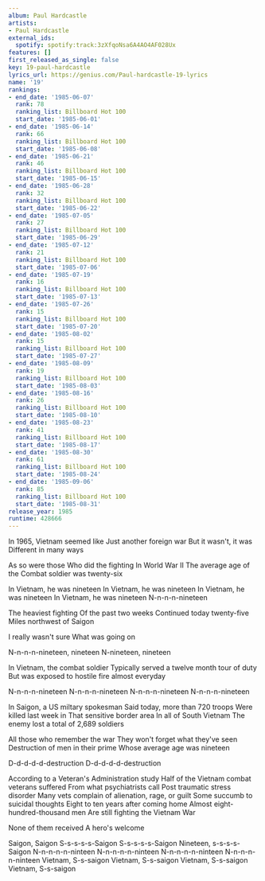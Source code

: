 ```yaml
---
album: Paul Hardcastle
artists:
- Paul Hardcastle
external_ids:
  spotify: spotify:track:3zXfqoNsa6A4AO4AF028Ux
features: []
first_released_as_single: false
key: 19-paul-hardcastle
lyrics_url: https://genius.com/Paul-hardcastle-19-lyrics
name: '19'
rankings:
- end_date: '1985-06-07'
  rank: 78
  ranking_list: Billboard Hot 100
  start_date: '1985-06-01'
- end_date: '1985-06-14'
  rank: 66
  ranking_list: Billboard Hot 100
  start_date: '1985-06-08'
- end_date: '1985-06-21'
  rank: 46
  ranking_list: Billboard Hot 100
  start_date: '1985-06-15'
- end_date: '1985-06-28'
  rank: 32
  ranking_list: Billboard Hot 100
  start_date: '1985-06-22'
- end_date: '1985-07-05'
  rank: 27
  ranking_list: Billboard Hot 100
  start_date: '1985-06-29'
- end_date: '1985-07-12'
  rank: 21
  ranking_list: Billboard Hot 100
  start_date: '1985-07-06'
- end_date: '1985-07-19'
  rank: 16
  ranking_list: Billboard Hot 100
  start_date: '1985-07-13'
- end_date: '1985-07-26'
  rank: 15
  ranking_list: Billboard Hot 100
  start_date: '1985-07-20'
- end_date: '1985-08-02'
  rank: 15
  ranking_list: Billboard Hot 100
  start_date: '1985-07-27'
- end_date: '1985-08-09'
  rank: 19
  ranking_list: Billboard Hot 100
  start_date: '1985-08-03'
- end_date: '1985-08-16'
  rank: 26
  ranking_list: Billboard Hot 100
  start_date: '1985-08-10'
- end_date: '1985-08-23'
  rank: 41
  ranking_list: Billboard Hot 100
  start_date: '1985-08-17'
- end_date: '1985-08-30'
  rank: 61
  ranking_list: Billboard Hot 100
  start_date: '1985-08-24'
- end_date: '1985-09-06'
  rank: 85
  ranking_list: Billboard Hot 100
  start_date: '1985-08-31'
release_year: 1985
runtime: 428666
---
```

In 1965, Vietnam seemed like
Just another foreign war
But it wasn't, it was
Different in many ways

As so were those
Who did the fighting
In World War II
The average age of the
Combat soldier was twenty-six


In Vietnam, he was nineteen
In Vietnam, he was nineteen
In Vietnam, he was nineteen
In Vietnam, he was nineteen
N-n-n-n-nineteen

The heaviest fighting
Of the past two weeks
Continued today twenty-five
Miles northwest of Saigon

I really wasn't sure
What was going on


N-n-n-n-nineteen, nineteen
N-nineteen, nineteen

In Vietnam, the combat soldier
Typically served a twelve month tour of duty
But was exposed to hostile fire almost everyday


N-n-n-n-nineteen
N-n-n-n-nineteen
N-n-n-n-nineteen
N-n-n-n-nineteen

In Saigon, a US miltary spokesman
Said today, more than 720 troops
Were killed last week in
That sensitive border area
In all of South Vietnam
The enemy lost a total of
2,689 soldiers


All those who remember the war
They won't forget what they've seen
Destruction of men in their prime
Whose average age was nineteen

D-d-d-d-d-destruction
D-d-d-d-d-destruction

According to a Veteran's Administration study
Half of the Vietnam combat veterans suffered
From what psychiatrists call
Post traumatic stress disorder
Many vets complain of alienation, rage, or guilt
Some succumb to suicidal thoughts
Eight to ten years after coming home
Almost eight-hundred-thousand men
Are still fighting the Vietnam War

None of them received
A hero's welcome

Saigon, Saigon
S-s-s-s-s-Saigon
S-s-s-s-s-Saigon
Nineteen, s-s-s-s-Saigon
N-n-n-n-n-ninteen
N-n-n-n-n-ninteen
N-n-n-n-n-ninteen
N-n-n-n-n-ninteen
Vietnam, S-s-saigon
Vietnam, S-s-saigon
Vietnam, S-s-saigon
Vietnam, S-s-saigon
